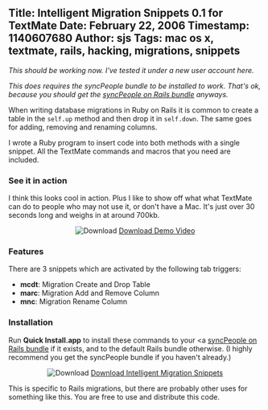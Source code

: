 Title: Intelligent Migration Snippets 0.1 for TextMate
Date: February 22, 2006
Timestamp: 1140607680
Author: sjs
Tags: mac os x, textmate, rails, hacking, migrations, snippets
----

*This should be working now. I've tested it under a new user account here.*

*This does requires the syncPeople bundle to be installed to work. That's ok, because you should get the [syncPeople on Rails bundle][syncPeople] anyways.*

When writing database migrations in Ruby on Rails it is common to create a table in the `self.up` method and then drop it in `self.down`. The same goes for adding, removing and renaming columns.

I wrote a Ruby program to insert code into both methods with a single snippet. All the TextMate commands and macros that you need are included.

### See it in action ###

I think this looks cool in action. Plus I like to show off what what TextMate can do to people who may not use it, or don't have a Mac. It's just over 30 seconds long and weighs in at around 700kb.

<p style="text-align: center">
  <img src="/images/download.png" title="Download" alt="Download">
  <a href="/f/ims-demo.mov">Download Demo Video</a>
</p>

### Features ###

There are 3 snippets which are activated by the following tab triggers:

 * __mcdt__: Migration Create and Drop Table
 * __marc__: Migration Add and Remove Column
 * __mnc__: Migration Rename Column

### Installation ###

Run **Quick Install.app** to install these commands to your <a [syncPeople on Rails bundle](syncPeople) if it exists, and to the default Rails bundle otherwise. (I highly recommend you get the syncPeople bundle if you haven't already.)

<p style="text-align: center">
  <img src="/images/download.png" title="Download" alt="Download">
  <a href="/f/IntelligentMigrationSnippets-0.1.dmg">Download Intelligent Migration Snippets</a>
</p>

This is specific to Rails migrations, but there are probably other uses for something like this. You are free to use and distribute this code.

[syncPeople]: http://blog.inquirylabs.com/

